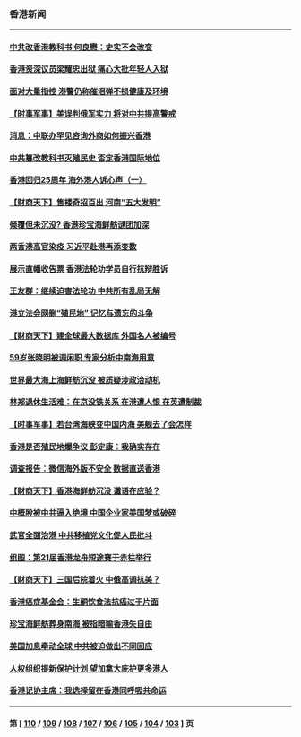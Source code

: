 ### 香港新闻
---
#### [中共改香港教科书 何良懋：史实不会改变](../../pages/ncid1349362/n13767450.md) 
#### [香港资深议员梁耀忠出狱 痛心大批年轻人入狱](../../pages/ncid1349362/n13767820.md) 
#### [面对大量指控 港警仍称催泪弹不损健康及环境](../../pages/ncid1349362/n13767846.md) 
#### [【时事军事】美误判俄军实力 将对中共提高警戒](../../pages/ncid1349362/n13767007.md) 
#### [消息：中联办罕见咨询外商如何振兴香港](../../pages/ncid1349362/n13767422.md) 
#### [中共篡改教科书灭殖民史 否定香港国际地位](../../pages/ncid1349362/n13767369.md) 
#### [香港回归25周年 海外港人诉心声（一）](../../pages/ncid1349362/n13767014.md) 
#### [【财商天下】售楼奇招百出 河南“五大发明”](../../pages/ncid1349362/n13766878.md) 
#### [倾覆但未沉没? 香港珍宝海鲜舫谜团加深](../../pages/ncid1349362/n13766928.md) 
#### [两香港高官染疫 习近平赴港再添变数](../../pages/ncid1349362/n13766944.md) 
#### [展示直幡收告票 香港法轮功学员自行抗辩胜诉](../../pages/ncid1349362/n13766813.md) 
#### [王友群：继续迫害法轮功 中共所有乱局无解](../../pages/ncid1349362/n13766412.md) 
#### [港立法会网删“殖民地” 记忆与遗忘的斗争](../../pages/ncid1349362/n13766371.md) 
#### [【财商天下】建全球最大数据库 外国名人被编号](../../pages/ncid1349362/n13766077.md) 
#### [59岁张晓明被调闲职 专家分析中南海用意](../../pages/ncid1349362/n13766111.md) 
#### [世界最大海上海鲜舫沉没 被质疑涉政治动机](../../pages/ncid1349362/n13766016.md) 
#### [林郑退休生活难：在京没铁关系 在港遭人恨 在英遭制裁](../../pages/ncid1349362/n13765995.md) 
#### [【时事军事】若台湾海峡变中国内海 美舰去了会怎样](../../pages/ncid1349362/n13765307.md) 
#### [香港是否殖民地爆争议 彭定康：我确实存在](../../pages/ncid1349362/n13765710.md) 
#### [调查报告：微信海外版不安全 数据直送香港](../../pages/ncid1349362/n13765533.md) 
#### [【财商天下】香港海鲜舫沉没 谶语在应验？](../../pages/ncid1349362/n13765316.md) 
#### [中概股被中共逼入绝境 中国企业家美国梦或破碎](../../pages/ncid1349362/n13765287.md) 
#### [武官全面治港 中共移植党文化促人民批斗](../../pages/ncid1349362/n13765259.md) 
#### [组图：第21届香港龙舟短途赛于赤柱举行](../../pages/ncid1349362/n13764225.md) 
#### [【财商天下】三国后院着火 中俄高调抗美？](../../pages/ncid1349362/n13764528.md) 
#### [香港癌症基金会：生酮饮食法抗癌过于片面](../../pages/ncid1349362/n13764552.md) 
#### [珍宝海鲜舫葬身南海 被指暗喻香港失自由](../../pages/ncid1349362/n13764446.md) 
#### [美国加息牵动全球 中共被迫做出不同回应](../../pages/ncid1349362/n13764465.md) 
#### [人权组织提新保护计划 望加拿大庇护更多港人](../../pages/ncid1349362/n13764451.md) 
#### [香港记协主席：我选择留在香港同呼吸共命运](../../pages/ncid1349362/n13764447.md) 

---
#### 第 [ [110](./110.md) / [109](./109.md) / [108](./108.md) / [107](./107.md) / [106](./106.md) / [105](./105.md) / [104](./104.md) / [103](./103.md) ] 页
